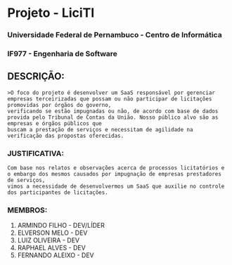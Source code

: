 # Projeto - **LiciTI**
### Universidade Federal de Pernambuco - Centro de Informática
### IF977 - Engenharia de Software

## DESCRIÇÃO:
	
	>O foco do projeto é desenvolver um SaaS responsável por gerenciar empresas terceirizadas que possam ou não participar de licitações promovidas por órgãos do governo,
	verificando se estão impugnadas ou não, de acordo com base de dados provida pelo Tribunal de Contas da União. Nosso público alvo são as empresas e órgãos públicos que 
	buscam a prestação de serviços e necessitam de agilidade na verificação das propostas oferecidas.
### JUSTIFICATIVA:
	
	Com base nos relatos e observações acerca de processos licitatórios e o embargo dos mesmos causados por impugnação de empresas prestadores de serviços, 
	vimos a necessidade de desenvolvermos um SaaS que auxilie no controle dos participantes de licitações.

### MEMBROS:

1. ARMINDO FILHO - DEV/LÍDER
2. ELVERSON MELO - DEV
3. LUIZ OLIVEIRA - DEV
4. RAPHAEL ALVES - DEV
5. FERNANDO ALEIXO - DEV
